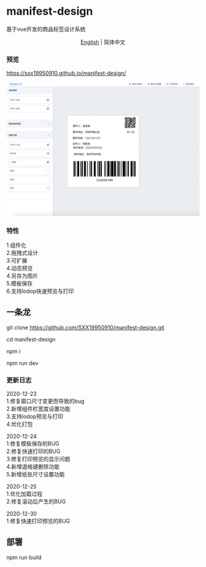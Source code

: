 # manifest-design
基于vue开发的商品标签设计系统

<div align="center"><a href="./README-en.md">English</a> | 简体中文</div>

### 预览
https://sxx19950910.github.io/manifest-design/

[![](https://github.com/SXX19950910/manifest-design/blob/master/demo.png)]()


### 特性
1.组件化<br/>
2.拖拽式设计<br/>
3.可扩展<br/>
4.动态预览<br/>
4.另存为图片<br/>
5.模板保存<br/>
6.支持lodop快速预览与打印<br/>

## 一条龙
git clone https://github.com/SXX19950910/manifest-design.git <br/>

cd manifest-design<br/>

npm i<br/>

npm run dev

### 更新日志
2020-12-23<br/>
1.修复窗口尺寸变更而导致的bug<br/>
2.新增组件栏宽度设置功能<br/>
3.支持lodop预览与打印<br/>
4.优化打包<br/>

2020-12-24<br/>
1.修复模板保存的BUG<br/>
2.修复快速打印的BUG<br/>
3.修复打印预览的显示问题<br/>
4.新增退格键删除功能<br/>
5.新增纸张尺寸设置功能<br/>

2020-12-25<br/>
1.优化加载过程<br/>
2.修复滚动后产生的BUG<br/>

2020-12-30<br/>
1.修复快速打印预览的BUG

## 部署
npm run build
